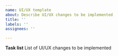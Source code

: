 ```yaml
---
name: UI/UX template
about: Describe UI/UX changes to be implemented
title: ''
labels: ''
assignees: ''

---
```


**Task list**
List of UI/UX changes to be implemented

